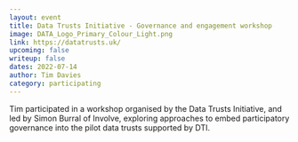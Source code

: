 ```yaml
---
layout: event
title: Data Trusts Initiative - Governance and engagement workshop
image: DATA_Logo_Primary_Colour_Light.png
link: https://datatrusts.uk/
upcoming: false
writeup: false
dates: 2022-07-14
author: Tim Davies
category: participating
---
```


Tim participated in a workshop organised by the Data Trusts Initiative, and led by Simon Burral of Involve, exploring approaches to embed participatory governance into the pilot data trusts supported by DTI. 